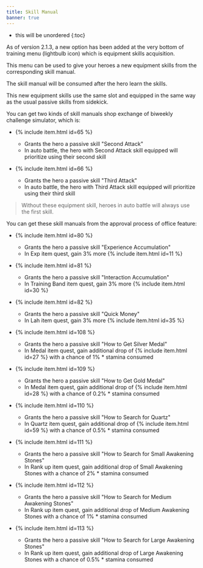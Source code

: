 ```yaml
---
title: Skill Manual
banner: true
---
```


* this will be unordered
{:toc}

As of version 2.1.3, a new option has been added at the very bottom of training menu (lightbulb icon) which is equipment skills acquisition.

This menu can be used to give your heroes a new equipment skills from the corresponding skill manual.

The skill manual will be consumed after the hero learn the skills.

This new equipment skills use the same slot and equipped in the same way as the usual passive skills from sidekick.

You can get two kinds of skill manuals shop exchange of biweekly challenge simulator, which is:

- {% include item.html id=65 %} 
  - Grants the hero a passive skill "Second Attack"
  - In auto battle, the hero with Second Attack skill equipped will prioritize using their second skill

- {% include item.html id=66 %}
  - Grants the hero a passive skill "Third Attack"
  - In auto battle, the hero with Third Attack skill equipped will prioritize using their third skill

> Without these equipment skill, heroes in auto battle will always use the first skill.

You can get these skill manuals from the approval process of office feature:

- {% include item.html id=80 %}
  - Grants the hero a passive skill "Experience Accumulation"
  - In Exp item quest, gain 3% more {% include item.html id=11 %}

- {% include item.html id=81 %}
  - Grants the hero a passive skill "Interaction Accumulation"
  - In Training Band item quest, gain 3% more {% include item.html id=30 %}

- {% include item.html id=82 %}
  - Grants the hero a passive skill "Quick Money"
  - In Lah item quest, gain 3% more {% include item.html id=35 %}

- {% include item.html id=108 %}
  - Grants the hero a passive skill "How to Get Silver Medal"
  - In Medal item quest, gain additional drop of {% include item.html id=27 %} with a chance of 1% * stamina consumed

- {% include item.html id=109 %} 
  - Grants the hero a passive skill "How to Get Gold Medal"
  - In Medal item quest, gain additional drop of {% include item.html id=28 %} with a chance of 0.2% * stamina consumed

- {% include item.html id=110 %} 
  - Grants the hero a passive skill "How to Search for Quartz"
  - In Quartz item quest, gain additional drop of {% include item.html id=59 %} with a chance of 0.5% * stamina consumed

- {% include item.html id=111 %}
  - Grants the hero a passive skill "How to Search for Small Awakening Stones"
  - In Rank up item quest, gain additional drop of Small Awakening Stones with a chance of 2% * stamina consumed

- {% include item.html id=112 %} 
  - Grants the hero a passive skill "How to Search for Medium Awakening Stones"
  - In Rank up item quest, gain additional drop of Medium Awakening Stones with a chance of 1% * stamina consumed

- {% include item.html id=113 %} 
  - Grants the hero a passive skill "How to Search for Large Awakening Stones"
  - In Rank up item quest, gain additional drop of Large Awakening Stones with a chance of 0.5% * stamina consumed
